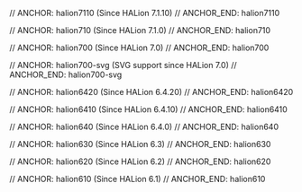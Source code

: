 // ANCHOR: halion7110
<span class="version-text">(Since HALion 7.1.10)</span>
// ANCHOR_END: halion7110

// ANCHOR: halion710
<span class="version-text">(Since HALion 7.1.0)</span>
// ANCHOR_END: halion710

// ANCHOR: halion700
<span class="version-text">(Since HALion 7.0)</span>
// ANCHOR_END: halion700

// ANCHOR: halion700-svg
<span class="version-text">(SVG support since HALion 7.0)</span>
// ANCHOR_END: halion700-svg

// ANCHOR: halion6420
<span class="version-text">(Since HALion 6.4.20)</span>
// ANCHOR_END: halion6420

// ANCHOR: halion6410
<span class="version-text">(Since HALion 6.4.10)</span>
// ANCHOR_END: halion6410

// ANCHOR: halion640
<span class="version-text">(Since HALion 6.4.0)</span>
// ANCHOR_END: halion640

// ANCHOR: halion630
<span class="version-text">(Since HALion 6.3)</span>
// ANCHOR_END: halion630

// ANCHOR: halion620
<span class="version-text">(Since HALion 6.2)</span>
// ANCHOR_END: halion620

// ANCHOR: halion610
<span class="version-text">(Since HALion 6.1)</span>
// ANCHOR_END: halion610

